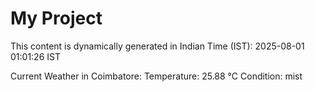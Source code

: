 # My Project

This content is dynamically generated in Indian Time (IST): 2025-08-01 01:01:26 IST


Current Weather in Coimbatore:
Temperature: 25.88 °C
Condition: mist
